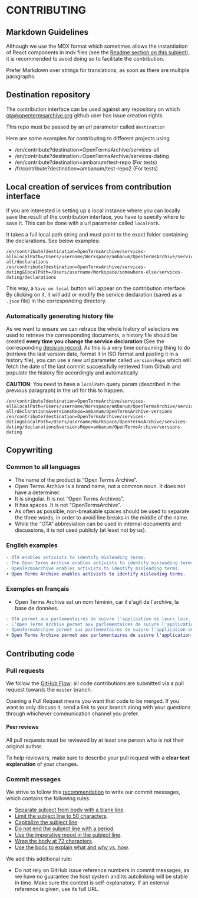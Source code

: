# CONTRIBUTING

## Markdown Guidelines

Although we use the MDX format which sometimes allows the instantiation of React components in mdx files (see the [Readme section on this subject](/README.md#MDX)), it is recommended to avoid doing so to facilitate the contribution.

Prefer Markdown over strings for translations, as soon as there are multiple paragraphs.

## Destination repository

The contribution interface can be used against any repository on which ota@opentermsarchive.org github user has issue creation rights.

This repo must be passed by an url parameter called `destination`

Here are some examples for contributing to different projects using

- /en/contribute?destination=OpenTermsArchive/services-all
- /en/contribute?destination=OpenTermsArchive/services-dating
- /en/contribute?destination=ambanum/test-repo (For tests)
- /fr/contribute?destination=ambanum/test-repo2 (For tests)

## Local creation of services from contribution interface

If you are interested in setting up a local instance where you can locally save the result of the contribution interface, you have to specify where to save it.
This can be done with a url parameter called `localPath`.

It takes a full local path string and must point to the exact folder containing the declarations.
See below examples:

```
/en/contribute?destination=OpenTermsArchive/services-all&localPath=/Users/username/Workspace/ambanum/OpenTermsArchive/services-all/declarations
/en/contribute?destination=OpenTermsArchive/services-dating&localPath=/Users/username/Workspace/somewhere-else/services-dating/declarations
```

This way, a `Save on local` button will appear on the contribution interface. By clicking on it, it will add or modify the service declaration (saved as a `.json` file) in the corresponding directory.

### Automatically generating history file

As we want to ensure we can retrace the whole history of selectors we used to retrieve the corresponding documents, a history file should be created **every time you change the service declaration** (See the corresponding [decision record](./decision-record/0002-service-history.md).
As this is a very time consuming thing to do (retrieve the last version date, format it in ISO format and pasting it in a history file), you can use a new url parameter called `versionsRepo` which will fetch the date of the last commit successfully retrieved from Github and populate the history file accordingly and automatically.

**CAUTION**: You need to have a `localPath` query param (described in the previous paragraph) in the url for this to happen.

```
/en/contribute?destination=OpenTermsArchive/services-all&localPath=/Users/username/Workspace/ambanum/OpenTermsArchive/services-all/declarations&versionsRepo=ambanum/OpenTermsArchive-versions
/en/contribute?destination=OpenTermsArchive/services-dating&localPath=/Users/username/Workspace/OpenTermsArchive/services-dating/declarations&versionsRepo=ambanum/OpenTermsArchive/versions-dating
```

## Copywriting

### Common to all languages

- The name of the product is “Open Terms Archive”.
- Open Terms Archive is a brand name, not a common noun. It does not have a determiner.
- It is singular. It is not “Open Terms Archives”.
- It has spaces. It is not “OpenTermsArchive”.
- As often as possible, non-breakable spaces should be used to separate the three words, in order to avoid line breaks in the middle of the name.
- While the “OTA” abbreviation can be used in internal documents and discussions, it is not used publicly (at least not by us).

### English examples

```diff
- OTA enables activists to identify misleading terms.
- The Open Terms Archive enables activists to identify misleading terms.
- OpenTermsArchive enables activists to identify misleading terms.
+ Open Terms Archive enables activists to identify misleading terms.
```

### Exemples en français

- Open Terms Archive est un nom féminin, car il s'agit de l'archive, la base de données.

```diff
- OTA permet aux parlementaires de suivre l'application de leurs lois.
- L’Open Terms Archive permet aux parlementaires de suivre l'application de leurs lois.
- OpenTermsArchive permet aux parlementaires de suivre l'application de leurs lois.
+ Open Terms Archive permet aux parlementaires de suivre l'application de leurs lois.
```

## Contributing code

### Pull requests

We follow the [GitHub Flow](https://guides.github.com/introduction/flow/): all code contributions are submitted via a pull request towards the `master` branch.

Opening a Pull Request means you want that code to be merged. If you want to only discuss it, send a link to your branch along with your questions through whichever communication channel you prefer.

#### Peer reviews

All pull requests must be reviewed by at least one person who is not their original author.

To help reviewers, make sure to describe your pull request with a **clear text explanation** of your changes.

### Commit messages

We strive to follow this [recommendation](https://chris.beams.io/posts/git-commit) to write our commit messages, which contains the following rules:

- [Separate subject from body with a blank line](https://chris.beams.io/posts/git-commit/#separate).
- [Limit the subject line to 50 characters](https://chris.beams.io/posts/git-commit/#limit-50).
- [Capitalize the subject line](https://chris.beams.io/posts/git-commit/#capitalize).
- [Do not end the subject line with a period](https://chris.beams.io/posts/git-commit/#end).
- [Use the imperative mood in the subject line](https://chris.beams.io/posts/git-commit/#imperative).
- [Wrap the body at 72 characters](https://chris.beams.io/posts/git-commit/#wrap-72).
- [Use the body to explain what and why vs. how](https://chris.beams.io/posts/git-commit/#why-not-how).

We add this additional rule:

- Do not rely on GitHub issue reference numbers in commit messages, as we have no guarantee the host system and its autolinking will be stable in time. Make sure the context is self-explanatory. If an external reference is given, use its full URL.
